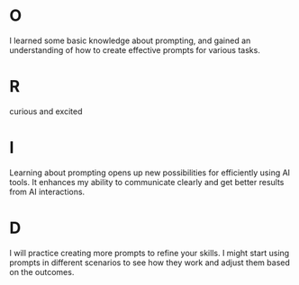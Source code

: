 # O
I learned some basic knowledge about prompting, and gained an understanding of how to create effective prompts for various tasks.

# R
curious and excited

# I
Learning about prompting opens up new possibilities for efficiently using AI tools. It enhances my ability to communicate clearly and get better results from AI interactions.

# D
I will practice creating more prompts to refine your skills. I might start using prompts in different scenarios to see how they work and adjust them based on the outcomes.
